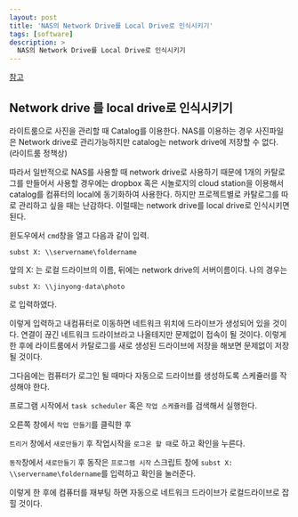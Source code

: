 ```yaml
---
layout: post
title: 'NAS의 Network Drive를 Local Drive로 인식시키기'
tags: [software]
description: >
  NAS의 Network Drive를 Local Drive로 인식시키기
---
```


[참고](https://icesquare.com/wordpress/lightroom-how-to-save-lightroom-catalog-on-network-drive-on-windows/)


## Network drive 를 local drive로 인식시키기



라이트룸으로 사진을 관리할 때 Catalog를 이용한다. NAS를 이용하는 경우 사진파일은 Network drive로 관리가능하지만 catalog는 network drive에 저장할 수 없다. (라이트룸 정책상)

따라서 일반적으로 NAS를 사용할 때 network drive로 사용하기 때문에 1개의 카탈로그를 만들어서 사용할 경우에는 dropbox 혹은 시놀로지의 cloud station을 이용해서 catalog를 컴퓨터의 local에 동기화하여 사용한다. 하지만 프로젝트별로 카탈로그를 따로 관리하고 싶을 때는 난감하다. 이럴때는 network drive를 local drive로 인식시키면 된다.


윈도우에서 `cmd`창을 열고 다음과 같이 입력.

```
subst X: \\servername\foldername
```

앞의 X: 는 로컬 드라이브의 이름, 뒤에는 network drive의 서버이름이다. 나의 경우는

```
subst X: \\jinyong-data\photo
```

로 입력하였다.

이렇게 입력하고 내컴퓨터로 이동하면 네트워크 위치에 드라이브가 생성되어 있을 것이다. 연결이 끊긴 네트워크 드라이브라고 나올테지만 문제없이 접속이 될 것이다. 이렇게 한 후에 라이트룸에서 카탈로그를 새로 생성된 드라이브에 저장을 해보면 문제없이 저장 될 것이다. 

그다음에는 컴퓨터가 로그인 될 때마다 자동으로 드라이브를 생성하도록 스케쥴러를 작성해야 한다. 

프로그램 시작에서 `task scheduler` 혹은 `작업 스케쥴러`를 검색해서 실행한다.

오른쪽 창에서 `작업 만들기`를 클릭한 후 

`트리거` 창에서 `새로만들기` 후 작업시작을 `로그온 할 때`로 하고 확인을 누른다. 

`동작`창에서 `새로만들기` 후 동작은 `프로그램 시작` 스크립트 창에 `subst X: \\servername\foldername`를 입력하고 확인을 눌러준다.

이렇게 한 후에 컴퓨터를 재부팅 하면 자동으로 네트워크 드라이브가 로컬드라이브로 잡힐 것이다.



